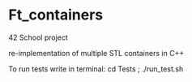 # Ft_containers
42 School project

re-implementation of multiple STL containers in C++

To run tests write in terminal: cd Tests ; ./run_test.sh

